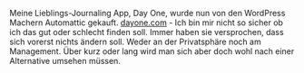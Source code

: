 Meine Lieblings-Journaling App, Day One, wurde nun von den WordPress Machern Automattic gekauft. [dayone.com](https://dayoneapp.com/blog/day-one-at-automattic) - Ich bin mir nicht so sicher ob ich das gut oder schlecht finden soll. Immer haben sie versprochen, dass sich vorerst nichts ändern soll. Weder an der Privatsphäre noch am Management. Über kurz oder lang wird man sich aber doch wohl nach einer Alternative umsehen müssen.